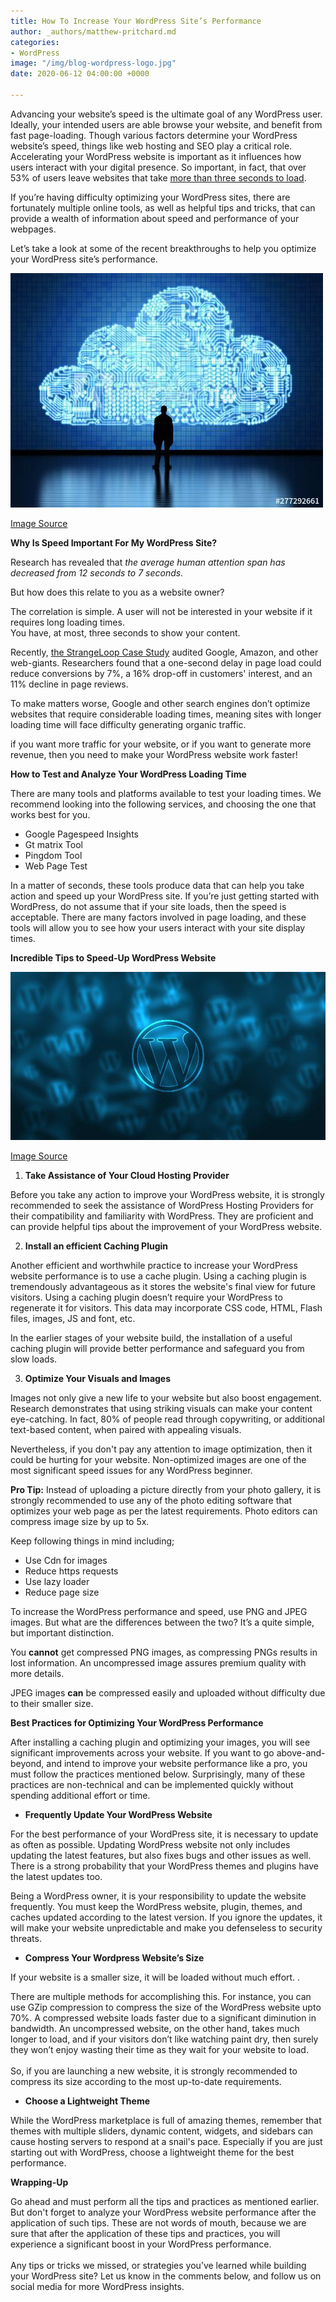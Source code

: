 ```yaml
---
title: How To Increase Your WordPress Site’s Performance
author: _authors/matthew-pritchard.md
categories:
- WordPress
image: "/img/blog-wordpress-logo.jpg"
date: 2020-06-12 04:00:00 +0000

---
```

Advancing your website’s speed is the ultimate goal of any WordPress user. Ideally, your intended users are able browse your website, and benefit from fast page-loading. Though various factors determine your WordPress website’s speed, things like web hosting and SEO play a critical role. Accelerating your WordPress website is important as it influences how users interact with your digital presence. So important, in fact, that over 53% of users leave websites that take [more than three seconds to load](https://www.marketingdive.com/news/google-53-of-mobile-users-abandon-sites-that-take-over-3-seconds-to-load/426070/).   

If you’re having difficulty optimizing your WordPress sites, there are fortunately multiple online tools, as well as helpful tips and tricks, that can provide a wealth of information about speed and performance of your webpages. 

Let’s take a look at some of the recent breakthroughs to help you optimize your WordPress site’s performance.

![Increase WP performance](/img/blog-performance.jpg "Increase WP performance")

[Image Source](https://stock.adobe.com/images/cloud-computing-technology/277292661?as_channel=affiliate&as_campaign=pexels&as_source=arvato&tduid=03e84f70785ca47e6b51b260d9ac044e&as_channel=affiliate&as_campclass=redirect&as_source=arvato)

**Why Is Speed Important For My WordPress Site?**

Research has revealed that _the average human attention span has decreased from 12 seconds to 7 seconds._

But how does this relate to you as a website owner?

The correlation is simple. A user will not be interested in your website if it requires long loading times.  \
You have, at most, three seconds to show your content.

Recently, [the StrangeLoop Case Study](https://www.fmemodules.com/de/blog/38-strangeloop-case-study---how-can-you-get-66-boost-in-conversions-by-implementing-quick-checkout) audited Google, Amazon, and other web-giants. Researchers found that a one-second delay in page load could reduce conversions by 7%, a 16% drop-off in customers' interest, and an 11% decline in page reviews.  

To make matters worse, Google and other search engines don’t optimize websites that require considerable loading times, meaning sites with longer loading time will face difficulty generating organic traffic.

if you want more traffic for your website, or if you want to generate more revenue, then you need to make your WordPress website work faster!

**How to Test and Analyze Your WordPress Loading Time**

There are many tools and platforms available to test your loading times. We recommend looking into the following services, and choosing the one that works best for you. 

*   Google Pagespeed Insights 
*   Gt matrix Tool 
*   Pingdom Tool
*   Web Page Test

In a matter of seconds, these tools produce data that can help you take action and speed up your WordPress site. If you’re just getting started with WordPress, do not assume that if your site loads, then the speed is acceptable. There are many factors involved in page loading, and these tools will allow you to see how your users interact with your site display times. 

**Incredible Tips to Speed-Up WordPress Website**

![WordPress logo](/img/blog-wordpress-logo.jpg "WordPress logo")

[Image Source](https://pixabay.com/illustrations/wordpress-web-design-website-cms-581849/)

1. **Take Assistance of Your Cloud Hosting Provider**

Before you take any action to improve your WordPress website, it is strongly recommended to seek the assistance of WordPress Hosting Providers for their compatibility and familiarity with WordPress. They are proficient and can provide helpful tips about the improvement of your WordPress website. 

2. **Install an efficient Caching Plugin**

Another efficient and worthwhile practice to increase your WordPress website performance is to use a cache plugin. Using a caching plugin is tremendously advantageous as it stores the website's final view for future visitors. Using a caching plugin doesn’t require your WordPress to regenerate it for visitors. This data may incorporate CSS code, HTML, Flash files, images, JS and font, etc.  

In the earlier stages of your website build, the installation of a useful caching plugin will provide better performance and safeguard you from slow loads. 

3. **Optimize Your Visuals and Images**

Images not only give a new life to your website but also boost engagement. Research demonstrates that  using striking visuals can make your content eye-catching. In fact, 80% of people read through copywriting, or additional text-based content, when paired with appealing visuals.

Nevertheless, if you don't pay any attention to image optimization, then it could be hurting for your website. Non-optimized images are one of the most significant speed issues for any WordPress beginner. 

**Pro Tip:** Instead of uploading a picture directly from your photo gallery, it is strongly recommended to use any of the photo editing software that optimizes your web page as per the latest requirements. Photo editors can compress image size by up to 5x.

Keep following things in mind including;

*   Use Cdn for images
*   Reduce https requests
*   Use lazy loader
*   Reduce page size

To increase the WordPress performance and speed, use PNG and JPEG images. But what are the differences between the two? It’s a quite simple, but important distinction. 

You **cannot** get compressed PNG images, as compressing PNGs results in lost information. An uncompressed image assures premium quality with more details.

JPEG images **can** be compressed easily and uploaded without difficulty due to their smaller size.

**Best Practices for Optimizing Your WordPress Performance**

After installing a caching plugin and optimizing your images, you will see significant improvements across your website. If you want to go above-and-beyond, and intend to improve your website performance like a pro, you must follow the practices mentioned below. Surprisingly, many of these practices are non-technical and can be implemented quickly without spending additional effort or time. 

* **Frequently Update Your WordPress Website**

For the best performance of your WordPress site, it is necessary to update as often as possible. Updating WordPress website not only includes updating the latest features, but also fixes bugs and other issues as well. There is a strong probability that your WordPress themes and plugins have the latest updates too.

Being a WordPress owner, it is your responsibility to update the website frequently. You must keep the WordPress website, plugin, themes, and caches updated according to the latest version. If you ignore the updates, it will make your website unpredictable and make you defenseless to security threats.

* **Compress Your Wordpress Website’s Size**

If your website is a smaller size, it will be loaded without much effort. .

There are multiple methods for accomplishing this. For instance, you can use GZip compression to compress the size of the WordPress website upto 70%. A compressed website loads faster due to a significant diminution in bandwidth. An uncompressed website, on the other hand,  takes much longer to load, and if your visitors don’t like watching paint dry, then surely they won’t enjoy wasting their time as they wait for your website to load.  \
 \
So, if you are launching a new website, it is strongly recommended to compress its size according to the most up-to-date requirements.

* **Choose a Lightweight Theme**

While the WordPress marketplace is full of amazing themes, remember that themes with multiple sliders, dynamic content, widgets, and sidebars can cause hosting servers to respond at a snail's pace. Especially if you are just starting out with WordPress,  choose a lightweight theme for the best performance.

**Wrapping-Up**

Go ahead and must perform all the tips and practices as mentioned earlier. But don't forget to analyze your WordPress website performance after the application of such tips. These are not words of mouth, because we are sure that after the application of these tips and practices, you will experience a significant boost in your WordPress performance.  \
 \
Any tips or tricks we missed, or strategies you’ve learned while building your WordPress site? Let us know in the comments below, and follow us on social media for more WordPress insights.